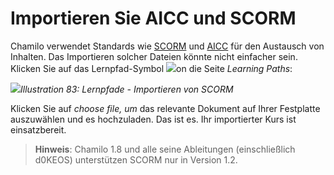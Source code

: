 
# Importieren Sie AICC und SCORM

Chamilo verwendet Standards wie [SCORM](http://fr.wikipedia.org/wiki/Sharable_Content_Object_Reference_Model) und [AICC](http://fr.wikipedia.org/wiki/Aviation_Industry_CBT_Committee) für den Austausch von Inhalten. Das Importieren solcher Dateien könnte nicht einfacher sein. Klicken Sie auf das Lernpfad-Symbol ![](../../.gitbook/assets/graphics34.png)on die Seite _Learning Paths_:

![](../../.gitbook/assets/graphics35.png)_Illustration 83: Lernpfade - Importieren von SCORM_

Klicken Sie auf _choose file, um_ das relevante Dokument auf Ihrer Festplatte auszuwählen und es hochzuladen. Das ist es. Ihr importierter Kurs ist einsatzbereit.

> **Hinweis**: Chamilo 1.8 und alle seine Ableitungen \(einschließlich d0KEOS\) unterstützen SCORM nur in Version 1.2.
